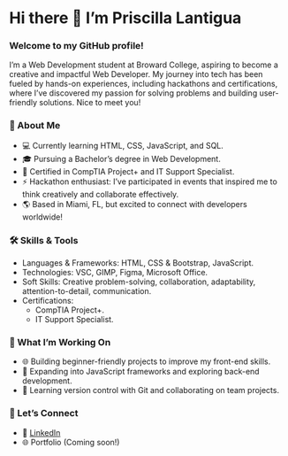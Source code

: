 # Hi there 👋 I’m Priscilla Lantigua

### Welcome to my GitHub profile!
I’m a Web Development student at Broward College, aspiring to become a creative and impactful Web Developer. My journey into tech has been fueled by hands-on experiences, including hackathons and certifications, where I’ve discovered my passion for solving problems and building user-friendly solutions. Nice to meet you!


### 🌟 About Me
- 💻 Currently learning HTML, CSS, JavaScript, and SQL.
- 🎓 Pursuing a Bachelor’s degree in Web Development.
- 📜 Certified in CompTIA Project+ and IT Support Specialist.
- ⚡ Hackathon enthusiast: I’ve participated in events that inspired me to think creatively and collaborate effectively.
- 🌎 Based in Miami, FL, but excited to connect with developers worldwide!

### 🛠️ Skills & Tools
- Languages & Frameworks: HTML, CSS & Bootstrap, JavaScript.
- Technologies: VSC, GIMP, Figma, Microsoft Office.
- Soft Skills: Creative problem-solving, collaboration, adaptability, attention-to-detail, communication.
- Certifications:
  - CompTIA Project+.
  - IT Support Specialist.

### 🚀 What I’m Working On
- 🌐 Building beginner-friendly projects to improve my front-end skills.
- 🎯 Expanding into JavaScript frameworks and exploring back-end development.
- 🌱 Learning version control with Git and collaborating on team projects.

### 🤝 Let’s Connect
- 💼 [LinkedIn](https://www.linkedin.com/in/priscilla-lantigua/)
- 🌐 Portfolio (Coming soon!)










<!--
**curlypriscilla/curlypriscilla** is a ✨ _special_ ✨ repository because its `README.md` (this file) appears on your GitHub profile.

Here are some ideas to get you started:

- 🔭 I’m currently working on ...
- 🌱 I’m currently learning ...
- 👯 I’m looking to collaborate on ...
- 🤔 I’m looking for help with ...
- 💬 Ask me about ...
- 📫 How to reach me: ...
- 😄 Pronouns: ...
- ⚡ Fun fact: ...
-->
